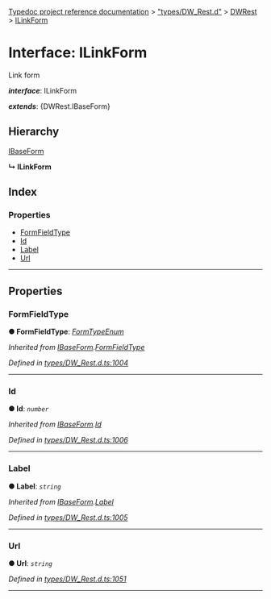 [Typedoc project reference documentation](../README.md) > ["types/DW_Rest.d"](../modules/_types_dw_rest_d_.md) > [DWRest](../modules/_types_dw_rest_d_.dwrest.md) > [ILinkForm](../interfaces/_types_dw_rest_d_.dwrest.ilinkform.md)

# Interface: ILinkForm

Link form

*__interface__*: ILinkForm

*__extends__*: {DWRest.IBaseForm}

## Hierarchy

 [IBaseForm](_types_dw_rest_d_.dwrest.ibaseform.md)

**↳ ILinkForm**

## Index

### Properties

* [FormFieldType](_types_dw_rest_d_.dwrest.ilinkform.md#formfieldtype)
* [Id](_types_dw_rest_d_.dwrest.ilinkform.md#id)
* [Label](_types_dw_rest_d_.dwrest.ilinkform.md#label)
* [Url](_types_dw_rest_d_.dwrest.ilinkform.md#url)

---

## Properties

<a id="formfieldtype"></a>

###  FormFieldType

**● FormFieldType**: *[FormTypeEnum](../enums/_types_dw_rest_d_.dwrest.formtypeenum.md)*

*Inherited from [IBaseForm](_types_dw_rest_d_.dwrest.ibaseform.md).[FormFieldType](_types_dw_rest_d_.dwrest.ibaseform.md#formfieldtype)*

*Defined in [types/DW_Rest.d.ts:1004](https://github.com/DocuWare/REST-Sample-TS/blob/a4697e2/src/types/DW_Rest.d.ts#L1004)*

___
<a id="id"></a>

###  Id

**● Id**: *`number`*

*Inherited from [IBaseForm](_types_dw_rest_d_.dwrest.ibaseform.md).[Id](_types_dw_rest_d_.dwrest.ibaseform.md#id)*

*Defined in [types/DW_Rest.d.ts:1006](https://github.com/DocuWare/REST-Sample-TS/blob/a4697e2/src/types/DW_Rest.d.ts#L1006)*

___
<a id="label"></a>

###  Label

**● Label**: *`string`*

*Inherited from [IBaseForm](_types_dw_rest_d_.dwrest.ibaseform.md).[Label](_types_dw_rest_d_.dwrest.ibaseform.md#label)*

*Defined in [types/DW_Rest.d.ts:1005](https://github.com/DocuWare/REST-Sample-TS/blob/a4697e2/src/types/DW_Rest.d.ts#L1005)*

___
<a id="url"></a>

###  Url

**● Url**: *`string`*

*Defined in [types/DW_Rest.d.ts:1051](https://github.com/DocuWare/REST-Sample-TS/blob/a4697e2/src/types/DW_Rest.d.ts#L1051)*

___

